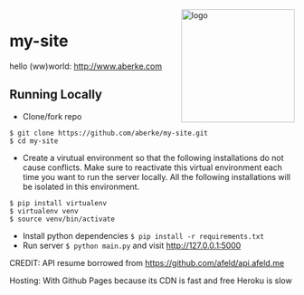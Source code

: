 <img width="200px" src="http://www.alexandraberke.com/static/favicon-big.gif" alt="logo" align="right" />

my-site
=======

hello (ww)world: http://www.aberke.com


Running Locally
---

* Clone/fork repo
```
$ git clone https://github.com/aberke/my-site.git
$ cd my-site
```
* Create a virutual environment so that the following installations do not cause conflicts.  Make sure to reactivate this virtual environment each time you want to run the server locally.  All the following installations will be isolated in this environment.
```
$ pip install virtualenv
$ virtualenv venv
$ source venv/bin/activate
```
* Install python dependencies ```$ pip install -r requirements.txt```
* Run server ```$ python main.py``` and visit <http://127.0.0.1:5000>

CREDIT: API resume borrowed from https://github.com/afeld/api.afeld.me

Hosting: With Github Pages because its CDN is fast and free Heroku is slow
